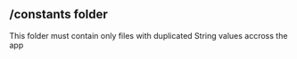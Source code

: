 ## /constants folder

This folder must contain only files with duplicated String values accross the app
